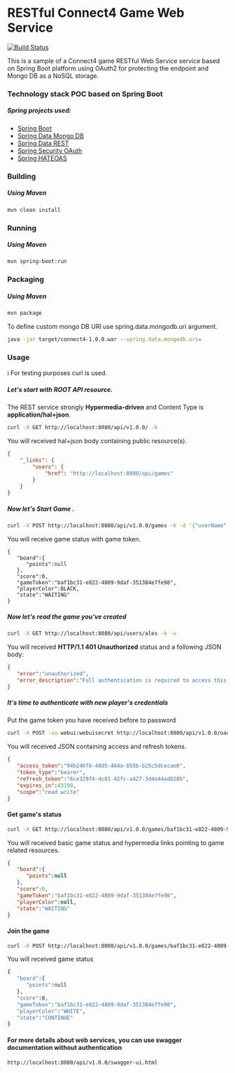 # RESTful Connect4 Game Web Service

[![Build Status](https://api.travis-ci.org/repositories/OnurKaraduman/connect4.svg)](https://travis-ci.org/OnurKaraduman/connect4)


This is a sample of a Connect4 game RESTful Web Service service based on Spring Boot platform using OAuth2 for protecting the endpoint and Mongo DB as a NoSQL storage.

### Technology stack POC based on Spring Boot
##### Spring projects used:
* [Spring Boot](http://projects.spring.io/spring-boot/)
* [Spring Data Mongo DB](http://projects.spring.io/spring-data-mongodb/)
* [Spring Data REST](http://projects.spring.io/spring-data-rest/)
* [Spring Security OAuth](http://projects.spring.io/spring-security-oauth/)
* [Spring HATEOAS](http://projects.spring.io/spring-hateoas/)
 
### Building

##### Using Maven

````sh
mvn clean install
````

### Running 

##### Using Maven

````sh
mvn spring-boot:run
`````

### Packaging

##### Using Maven

```` sh
mvn package
````

To define custom mongo DB URI use spring.data.mongodb.uri argument.
````sh
java -jar target/connect4-1.0.0.war --spring.data.mongodb.uri=
````

### Usage

:information_source: For testing purposes curl is used.

##### Let's start with **ROOT** API resource.

The REST service strongly **Hypermedia-driven** and Content Type is **application/hal+json**.

````sh
curl -X GET http://localhost:8080/api/v1.0.0/ -k
````

You will received hal+json body containing public resource(s).
````json
{
    "_links": {
        "users": {
            "href": "http://localhost:8080/api/games"
        }
    }
}
````
##### Now let's **Start Game** .

````sh
curl -X POST http://localhost:8080/api/v1.0.0/games -k -d '{"userName":"onur","color":"BLACK"}' -H 'Content-Type: application/json'
````

You will receive game status with game token.
````
{  
   "board":{  
      "points":null
   },
   "score":0,
   "gameToken":"baf1bc31-e822-4809-9daf-351384e7fe98",
   "playerColor":BLACK,
   "state":"WAITING"
}
````

##### Now let's read the game you've created

````sh
curl -X GET http://localhost:8080/api/users/ales -k -v
````

You will received **HTTP/1.1 401 Unauthorized** status and a following JSON body:

````json
{  
   "error":"unauthorized",
   "error_description":"Full authentication is required to access this resource"
}
````

##### It's time to authenticate with new player's credentials

Put the game token you have received before to password
````sh
curl -X POST -vu webui:webuisecret http://localhost:8080/api/v1.0.0/oauth/token -k -H "Accept: application/json" -d "password=baf1bc31-e822-4809-9daf-351384e7fe98&username=onur&grant_type=password&scope=read%20write&client_secret=webuisecret&client_id=webui"
````
You will received JSON containing access and refresh tokens.
````json
{  
   "access_token":"94b246f6-48d5-464a-855b-b25c5dcecae0",
   "token_type":"bearer",
   "refresh_token":"6ce329f4-4c81-42fc-a427-3d4e44ad828b",
   "expires_in":43199,
   "scope":"read write"
}
````

#### Get game's status
````sh
curl -X GET http://localhost:8080/api/v1.0.0/games/baf1bc31-e822-4809-9daf-351384e7fe98 -k -v -H "Authorization: Bearer 94b246f6-48d5-464a-855b-b25c5dcecae0"
````

You will received basic game status and hypermedia links pointing to game related resources.

````json
{  
   "board":{  
      "points":null
   },
   "score":0,
   "gameToken":"baf1bc31-e822-4809-9daf-351384e7fe98",
   "playerColor":null,
   "state":"WAITING"
}
````

#### Join the game

````sh
curl -X POST http://localhost:8080/api/v1.0.0/games/baf1bc31-e822-4809-9daf-351384e7fe98/players -k -d '{"userName":"jack","color":"BLACK"}' -H 'Content-Type: application/json'
````

You will received game status

````sh
{  
   "board":{  
      "points":null
   },
   "score":0,
   "gameToken":"baf1bc31-e822-4809-9daf-351384e7fe98",
   "playerColor":"WHITE",
   "state":"CONTINUE"
}
````
#### For more details about web services, you can use swagger documentation without authentication
````sh
http://localhost:8080/api/v1.0.0/swagger-ui.html
````